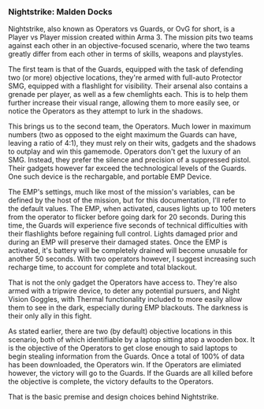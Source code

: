 ### Nightstrike: Malden Docks
Nightstrike, also known as Operators vs Guards, or OvG for short, is a Player vs Player mission created within Arma 3. The mission pits two teams against each other in an objective-focused scenario, where the two teams greatly differ from each other in terms of skills, weapons and playstyles.

The first team is that of the Guards, equipped with the task of defending two (or more) objective locations, they're armed with full-auto Protector SMG, equipped with a flashlight for visibility. Their arsenal also contains a grenade per player, as well as a few chemlights each. This is to help them further increase their visual range, allowing them to more easily see, or notice the Operators as they attempt to lurk in the shadows.

This brings us to the second team, the Operators. Much lower in maximum numbers (two as opposed to the eight maximum the Guards can have, leaving a ratio of 4:1), they must rely on their wits, gadgets and the shadows to outplay and win this gamemode. Operators don't get the luxury of an SMG. Instead, they prefer the silence and precision of a suppressed pistol. Their gadgets however far exceed the technological levels of the Guards. One such device is the rechargable, and portable EMP Device.

The EMP's settings, much like most of the mission's variables, can be defined by the host of the mission, but for this documentation, I'll refer to the default values. The EMP, when activated, causes lights up to 100 meters from the operator to flicker before going dark for 20 seconds. During this time, the Guards will experience five seconds of technical difficulties with their flashlights before regaining full control. Lights damaged prior and during an EMP will preserve their damaged states. Once the EMP is activated, it's battery will be completely drained will become unusable for another 50 seconds. With two operators however, I suggest increasing such recharge time, to account for complete and total blackout.

That is not the only gadget the Operators have access to. They're also armed with a tripwire device, to deter any potential pursuers, and Night Vision Goggles, with Thermal functionality included to more easily allow them to see in the dark, especially during EMP blackouts. The darkness is their only ally in this fight.

As stated earlier, there are two (by default) objective locations in this scenario, both of which identifiable by a laptop sitting atop a wooden box. It is the objective of the Operators to get close enough to said laptops to begin stealing information from the Guards. Once a total of 100% of data has been downloaded, the Operators win. If the Operators are elimiated however, the victory will go to the Guards. If the Guards are all killed before the objective is complete, the victory defaults to the Operators.

That is the basic premise and design choices behind Nightstrike.
